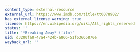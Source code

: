 ```yaml
---
content_type: external-resource
external_url: https://www.imdb.com/title/tt0078902/
has_external_license_warning: true
license: https://en.wikipedia.org/wiki/All_rights_reserved
status: ''
title: '*Breaking Away* (film)'
uid: d3200fa0-47a4-424b-a866-51f63665870e
wayback_url: ''
---
```

